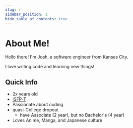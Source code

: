 ```yaml
---
slug: /
sidebar_position: 1
hide_table_of_contents: true
---
```


# About Me!

Hello there! I'm Josh, a software engineer from Kansas City.

I love writing code and learning new things!

## Quick Info

* 2x years old
* [ISFP-T](https://www.16personalities.com/isfp-personality)
* Passionate about coding
* quasi-College dropout
  * have Associate (2 year), but no Bachelor's (4 year)
* Loves Anime, Manga, and Japanese culture
